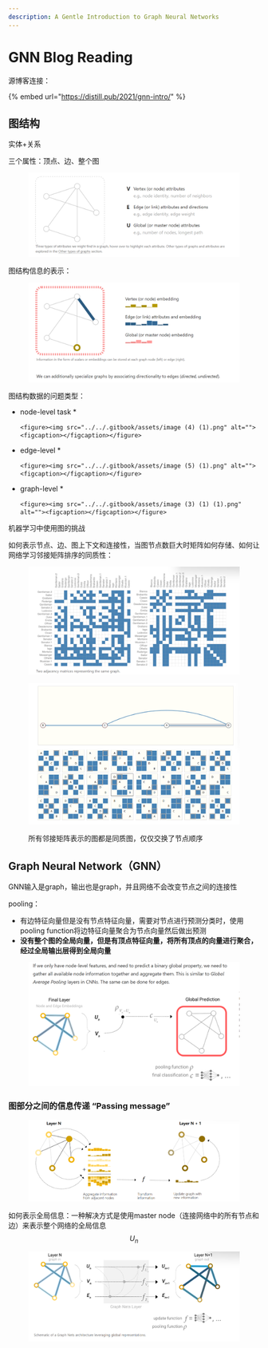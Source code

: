 ```yaml
---
description: A Gentle Introduction to Graph Neural Networks
---
```


# GNN Blog Reading

源博客连接：

{% embed url="https://distill.pub/2021/gnn-intro/" %}



## 图结构

实体+关系

三个属性：顶点、边、整个图

<figure><img src="../../.gitbook/assets/image (5).png" alt=""><figcaption></figcaption></figure>

图结构信息的表示：

<figure><img src="../../.gitbook/assets/image (1) (1) (1) (1).png" alt=""><figcaption></figcaption></figure>

图结构数据的问题类型：

* node-level task
  *

      <figure><img src="../../.gitbook/assets/image (4) (1).png" alt=""><figcaption></figcaption></figure>
* edge-level
  *

      <figure><img src="../../.gitbook/assets/image (5) (1).png" alt=""><figcaption></figcaption></figure>
* graph-level
  *

      <figure><img src="../../.gitbook/assets/image (3) (1) (1).png" alt=""><figcaption></figcaption></figure>



机器学习中使用图的挑战

如何表示节点、边、图上下文和连接性，当图节点数巨大时矩阵如何存储、如何让网络学习邻接矩阵排序的同质性：

<figure><img src="../../.gitbook/assets/image (6).png" alt=""><figcaption></figcaption></figure>

<figure><img src="../../.gitbook/assets/image (1) (1) (1).png" alt=""><figcaption><p>所有邻接矩阵表示的图都是同质图，仅仅交换了节点顺序</p></figcaption></figure>

## Graph Neural Network（GNN）

GNN输入是graph，输出也是graph，并且网络不会改变节点之间的连接性

pooling：

* 有边特征向量但是没有节点特征向量，需要对节点进行预测分类时，使用pooling function将边特征向量聚合为节点向量然后做出预测
* **没有整个图的全局向量，但是有顶点特征向量，将所有顶点的向量进行聚合，经过全局输出层得到全局向量**

<figure><img src="../../.gitbook/assets/image (2) (1).png" alt=""><figcaption></figcaption></figure>

### 图部分之间的信息传递 “Passing message”



<figure><img src="../../.gitbook/assets/image (3) (1).png" alt=""><figcaption></figcaption></figure>

如何表示全局信息：一种解决方式是使用master node（连接网络中的所有节点和边）来表示整个网络的全局信息 $$U_n$$

<figure><img src="../../.gitbook/assets/image (4).png" alt=""><figcaption></figcaption></figure>





